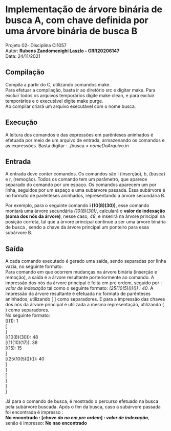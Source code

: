 # Implementação de árvore binária de busca A, com chave definida por uma árvore binária de busca B
Projeto 02- Disciplina CI1057\
Autor: __Rubens Zandomenighi Laszlo - GRR20206147__\
Data: 24/11/2021

## Compilação 
Compila a partir do C, utilizando comandos make.  
Para efetuar a compilação, basta ir ao diretório src e digitar make.
Para excluir todos os arquivos temporários digite make clean,
e para excluir temporários e o executável digite make purge.  
Ao compilar criará um arquivo executável com o nome busca.

## Execução
A leitura dos comandos e das expressões em parênteses aninhados é efetuada por meio de um arquivo de entrada, armazenando os comandos e as expressões.
Basta digitar : 
./busca < _nomeDoArquivo_.in 

## Entrada
A entrada deve conter comandos. Os comandos são i (inserção), b, (busca) e r, (remoção). Todos os comando tem um parâmetro, que aparece separado do comando 
por um espaço. Os comandos aparecem um por linha, seguidos por um espaço e uma subárvore passada. 
Essa subárvore é no formato de parênteses aninhados, representando a árvore secundária B.

Por exemplo, para o seguinte comando __i (10(8)(30))__, esse comando montará uma árvore secundária _(10(8)(30))_, calculará 
o __valor de indexação (soma dos nós da árvore)__, nesse caso, _48_, e inserirá na árvore principal na posição correta, 
tal que a árvore principal continue a ser uma árvore binária de busca , sendo a chave da árvore principal um ponteiro para essa subárvore B. 

## Saída
A cada comando executado é gerado uma saída, sendo separadas por linha vazia, no seguinte formato: \
Para comando em que ocorrem mudanças na árvore binária (inserção e remoção), a saída é a árvore resultante porteriormente ao comando.
A impressão dos nós da árvore principal é feita em pre ordem, seguido por : _valor de indexação_  tal como o seguinte formato: 
 _(25(10(5)())()) : 40_. 
A impressão da árvore resultante é efetuada no formato de parênteses aninhados, utilizando  [ ] como separadores. 
E para a impressão das chaves dos nós da árvore principal é utilizada a mesma representação, utilizando ( ) como separadores.  
No seguinte formato: \
[[(1): 1 \
[  \
]  \
[(10(8)(30)): 48  \
[(11(10)(17)): 38  \
[(15): 15  \
]  \
[(25(10(5)())()): 40  \
]  \
]  \
[  \
]  \
]  \
] 

Já para o comando de busca, é mostrado o percurso efetuado na busca pela subárvore buscada. Após o fim da busca, caso a subárvore passada 
foi encontrada é impresso  : \
**No encontrado : [_chave do no em pre ordem_] : _valor de indexação_**,\
senão é impresso:  **No nao encontrado**
